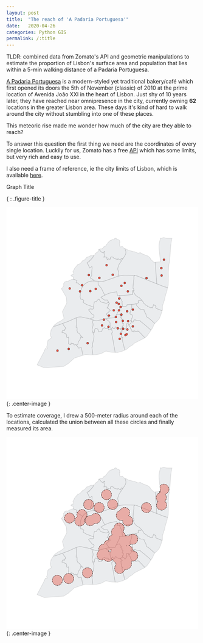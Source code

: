 ```yaml
---
layout: post
title:  "The reach of 'A Padaria Portuguesa'"
date:   2020-04-26
categories: Python GIS
permalink: /:title
---
```

TLDR: combined data from Zomato's API and geometric manipulations to estimate the proportion of Lisbon's surface area and population that lies within a 5-min walking distance of a Padaria Portuguesa. 



[A Padaria Portuguesa](https://www.apadariaportuguesa.pt/) is a modern-styled yet traditional bakery/café which first opened its doors the 5th of November (classic) of 2010 at the prime location of Avenida João XXI in the heart of Lisbon. Just shy of 10 years later, they have reached near omnipresence in the city, currently owning **62** locations in the greater Lisbon area. These days it's kind of hard to walk around the city without stumbling into one of these places.

This meteoric rise made me wonder how much of the city are they able to reach?

To answer this question the first thing we need are the coordinates of every single location. Luckily for us, Zomato has a free [API](https://developers.zomato.com/api) which has some limits, but very rich and easy to use. 

I also need a frame of reference, ie the city limits of Lisbon, which is available [here](http://geodados.cm-lisboa.pt/datasets/freguesias-2012).



Graph Title 

{ : .figure-title }

![padaria-locations](/assets/posts/padarias/basemap_locations.png){: .center-image }



To estimate coverage, I drew a 500-meter radius around each of the locations, calculated the union between all these circles and finally measured its area.

![padaria-locations](/assets/posts/padarias/area_difference.png){: .center-image }

